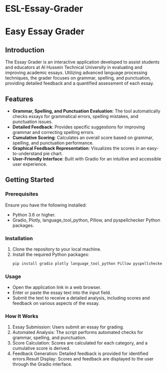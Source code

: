 # ESL-Essay-Grader

# Easy Essay Grader

## Introduction

The Essay Grader is an interactive application developed to assist students and educators at Al Hussein Technical University in evaluating and improving academic essays. Utilizing advanced language processing techniques, the grader focuses on grammar, spelling, and punctuation, providing detailed feedback and a quantified assessment of each essay.

## Features

- **Grammar, Spelling, and Punctuation Evaluation**: The tool automatically checks essays for grammatical errors, spelling mistakes, and punctuation issues.
- **Detailed Feedback**: Provides specific suggestions for improving grammar and correcting spelling errors.
- **Cumulative Scoring**: Calculates an overall score based on grammar, spelling, and punctuation performance.
- **Graphical Feedback Representation**: Visualizes the scores in an easy-to-understand pie chart.
- **User-Friendly Interface**: Built with Gradio for an intuitive and accessible user experience.

## Getting Started

### Prerequisites

Ensure you have the following installed:
- Python 3.6 or higher.
- Gradio, Plotly, language_tool_python, Pillow, and pyspellchecker Python packages.

### Installation

1. Clone the repository to your local machine.
2. Install the required Python packages:
   ```bash
   pip install gradio plotly language_tool_python Pillow pyspellchecker

### Usage

- Open the application link in a web browser.
- Enter or paste the essay text into the input field.
- Submit the text to receive a detailed analysis, including scores and feedback on various aspects of the essay.

### How It Works

1. Essay Submission: Users submit an essay for grading.
2. Automated Analysis: The script performs automated checks for grammar, spelling, and punctuation.
3. Score Calculation: Scores are calculated for each category, and a cumulative score is derived.
4. Feedback Generation: Detailed feedback is provided for identified errors.Result Display: Scores and feedback are displayed to the user through the Gradio interface.

